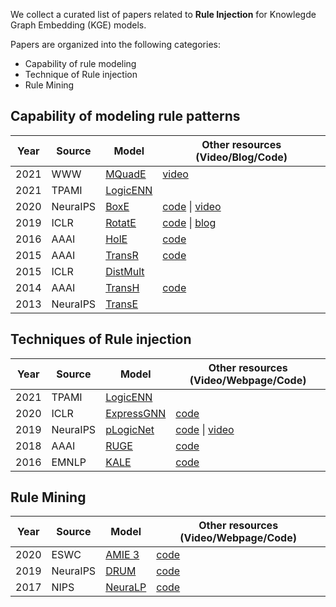 We collect a curated list of papers related to **Rule Injection** for Knowlegde Graph Embedding (KGE) models.

Papers are organized into the following categories:

- Capability of rule modeling
- Technique of Rule injection
- Rule Mining

## Capability of modeling rule patterns

| Year | Source   | Model                                                                                               | Other resources (Video/Blog/Code)                                                                                          |
| ---- | -------- | --------------------------------------------------------------------------------------------------- | -------------------------------------------------------------------------------------------------------------------------- |
| 2021 | WWW      | [MQuadE](https://dl.acm.org/doi/10.1145/3442381.3449879)                                            | [video](https://www.youtube.com/watch?v=vaoGxiog5Ag)                                                                       |
| 2021 | TPAMI    | [LogicENN](https://arxiv.org/abs/1908.07141)                                                        |                                                                                                                            |
| 2020 | NeuraIPS | [BoxE](https://arxiv.org/abs/2007.06267)                                                            | [code](https://github.com/ralphabb/BoxE) \| [video](https://papertalk.org/papertalks/9177)                                 |
| 2019 | ICLR     | [RotatE](https://openreview.net/pdf?id=HkgEQnRqYQ)                                                  | [code](https://github.com/DeepGraphLearning/KnowledgeGraphEmbedding) \| [blog](https://longaspire.github.io/blog/图谱论文笔记3/) |
| 2016 | AAAI     | [HolE](https://paperswithcode.com/paper/holographic-embeddings-of-knowledge-graphs)                 | [code](https://github.com/mnick/holographic-embeddings)                                                                    |
| 2015 | AAAI     | [TransR](https://linyankai.github.io/publications/aaai2015_transr.pdf)                              | [code](https://github.com/thunlp/TensorFlow-TransX)                                                                        |
| 2015 | ICLR     | [DistMult](https://scottyih.org/files/ICLR2015_updated.pdf)                                         |                                                                                                                            |
| 2014 | AAAI     | [TransH](https://ojs.aaai.org/index.php/AAAI/article/view/8870)                                     | [code](https://github.com/thunlp/TensorFlow-TransX)                                                                        |
| 2013 | NeuraIPS | [TransE](https://proceedings.neurips.cc/paper/2013/file/1cecc7a77928ca8133fa24680a88d2f9-Paper.pdf) |                                                                                                                            |

## Techniques of Rule injection

| Year | Source   | Model                                          | Other resources (Video/Webpage/Code)                                                                                                                                               |
| ---- | -------- | ---------------------------------------------- | ---------------------------------------------------------------------------------------------------------------------------------------------------------------------------------- |
| 2021 | TPAMI    | [LogicENN](https://arxiv.org/abs/1908.07141)   |                                                                                                                                                                                    |
| 2020 | ICLR     | [ExpressGNN](https://arxiv.org/abs/2001.11850) | [code](https://github.com/expressGNN/ExpressGNN)                                                                                                                                   |
| 2019 | NeuraIPS | [pLogicNet](https://arxiv.org/abs/1906.08495)  | [code](https://github.com/DeepGraphLearning/pLogicNet) \| [video](https://www.bilibili.com/video/BV1xe4y1e7bm/?spm_id_from=333.999.0.0&vd_source=42e3f601818dbf67242ca75d8b90b89b) |
| 2018 | AAAI     | [RUGE](https://arxiv.org/abs/1711.11231)       | [code](https://github.com/iieir-km/RUGE)                                                                                                                                           |
| 2016 | EMNLP    | [KALE](https://aclanthology.org/D16-1019.pdf)  | [code](https://github.com/iieir-km/KALE)                                                                                                                                           |

## Rule Mining

| Year | Source   | Model                                                                                                    | Other resources (Video/Webpage/Code)            |
| ---- | -------- | -------------------------------------------------------------------------------------------------------- | ----------------------------------------------- |
| 2020 | ESWC     | [AMIE 3](https://link.springer.com/chapter/10.1007/978-3-030-49461-2_3)                                  | [code](https://github.com/dig-team/amie)        |
| 2019 | NeuraIPS | [DRUM](https://arxiv.org/abs/1911.00055)                                                                 | [code](https://github.com/alisadeghian/DRUM)    |
| 2017 | NIPS     | [NeuraLP](https://proceedings.neurips.cc/paper/2017/hash/0e55666a4ad822e0e34299df3591d979-Abstract.html) | [code](https://github.com/fanyangxyz/Neural-LP) |
